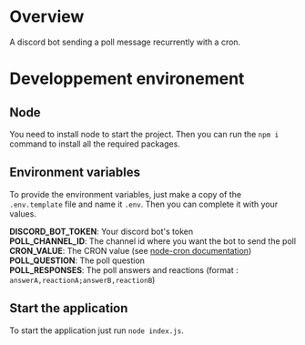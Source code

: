 # Overview
A discord bot sending a poll message recurrently with a cron.

# Developpement environement
## Node
You need to install node to start the project.
Then you can run the `npm i` command to install all the required packages.

## Environment variables
To provide the environment variables, just make a copy of the `.env.template` file and name it `.env`.
Then you can complete it with your values.

**DISCORD_BOT_TOKEN**: Your discord bot's token
<br>**POLL_CHANNEL_ID**: The channel id where you want the bot to send the poll
<br>**CRON_VALUE**: The CRON value (see [node-cron documentation](https://github.com/node-cron/node-cron#cron-syntax))
<br>**POLL_QUESTION**: The poll question
<br>**POLL_RESPONSES**: The poll answers and reactions (format : `answerA,reactionA;answerB,reactionB`)

## Start the application
To start the application just run `node index.js`.
